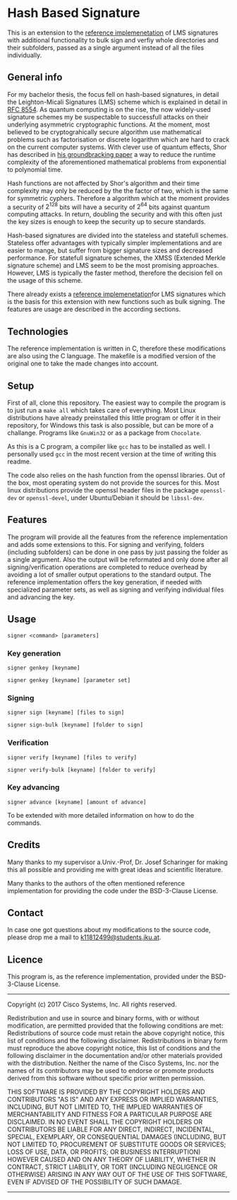 # Hash Based Signature #

This is an extension to the [reference implemenetation](https://github.com/cisco/hash-sigs) of LMS signatures with additional functionality to bulk sign and verfiy whole directories and their subfolders, passed as a single argument instead of all the files individually.

## General info ##

For my bachelor thesis, the focus fell on hash-based signatures, in detail the Leighton-Micali Signatures (LMS) scheme which is explained in detail in [RFC 8554](https://tools.ietf.org/html/rfc8554). As quantum computing is on the rise, the now widely-used signature schemes my be suspectable to successfull attacks on their underlying asymmetric cryptographic functions. At the moment, most believed to be cryptograhically secure algorithm use mathematical problems such as factorisation or discrete logarithm which are hard to crack on the current computer systems. With clever use of quantum effects, Shor has described in [his groundbracking paper](https://ieeexplore.ieee.org/abstract/document/365700) a way to reduce the runtime complexity of the aforementioned mathematical problems from exponential to polynomial time.

Hash functions are not affected by Shor's algorithm and their time complexity may only be reduced by the the factor of two, which is the same for symmetric cyphers. Therefore a algorithm which at the moment provides a security of $2^{128}$ bits will have a security of $2^{64}$ bits against quantum computing attacks. In return, doubling the security and with this often just the key sizes is enough to keep the security up to secure standards.

Hash-based signatures are divided into the stateless and statefull schemes. Stateless offer advantages with typically simpler implementations and are easier to mange, but suffer from bigger signature sizes and decreased performance. For statefull signature schemes, the XMSS (Extended Merkle signature scheme) and LMS seem to be the most promising approaches. However, LMS is typically the faster method, therefore the decision fell on the usage of this scheme.

There already exists a [reference implemenetation](https://github.com/cisco/hash-sigs)for LMS signatures which is the basis for this extension with new functions such as bulk signing. The features are usage are described in the according sections.

## Technologies ##

The reference implementation is written in C, therefore these modifications are also using the C language. The makefile is a modified version of the original one to take the made changes into account.

## Setup ##

First of all, clone this repository. The easiest way to compile the program is to just run a `make all` which takes care of everything. Most Linux distributions have already preinstalled this little program or offer it in their repository, for Windows this task is also possible, but can be more of a challange. Programs like `GnuWin32` or as a package from `Chocolate`.

As this is a C program, a compiler like `gcc` has to be installed as well. I personally used `gcc` in the most recent version at the time of writing this readme.

The code also relies on the hash function from the openssl libraries. Out of the box, most operating system do not provide the sources for this. Most linux distributions provide the openssl header files in the package `openssl-dev` or `openssl-devel`, under Ubuntu/Debian it should be `libssl-dev`.

## Features ##

The program will provide all the features from the reference implementation and adds some extensions to this. For signing and verifying, folders (including subfolders) can be done in one pass by just passing the folder as a single argument. Also the output will be reformated and only done after all signing/verification operations are completed to reduce overhead by avoiding a lot of smaller output operations to the standard output. The reference implementation offers the key generation, if needed with specialized parameter sets, as well as signing and verifying individual files and advancing the key.

## Usage ##

```text
signer <command> [parameters]
```

### Key generation ###

```text
signer genkey [keyname]
```

```text
signer genkey [keyname] [parameter set]
```

### Signing ###

```text
signer sign [keyname] [files to sign]
```

```text
signer sign-bulk [keyname] [folder to sign]
```

### Verification ###

```text
signer verify [keyname] [files to verify]
```

```text
signer verify-bulk [keyname] [folder to verify]
```

### Key advancing ###

```text
signer advance [keyname] [amount of advance]
```

To be extended with more detailed information on how to do the commands.

## Credits ##

Many thanks to my supervisor a.Univ.-Prof, Dr. Josef Scharinger for making this all possible and providing me with great ideas and scientific literature.

Many thanks to the authors of the often mentioned reference implementation for providing the code under the BSD-3-Clause License.

## Contact ##

In case one got questions about my modifications to the source code, please drop me a mail to [k11812499@students.jku.at](mailto:k11812499@students.jku.at).

## Licence ##

This program is, as the reference implementation, provided under the BSD-3-Clause License.

******************************************************************************
Copyright (c) 2017 Cisco Systems, Inc.  All rights reserved.

Redistribution and use in source and binary forms, with or without
modification, are permitted provided that the following conditions
are met:
Redistributions of source code must retain the above copyright
  notice, this list of conditions and the following disclaimer.
Redistributions in binary form must reproduce the above
  copyright notice, this list of conditions and the following
  disclaimer in the documentation and/or other materials provided
  with the distribution.
Neither the name of the Cisco Systems, Inc. nor the names of its
  contributors may be used to endorse or promote products derived
  from this software without specific prior written permission.

THIS SOFTWARE IS PROVIDED BY THE COPYRIGHT HOLDERS AND CONTRIBUTORS
"AS IS" AND ANY EXPRESS OR IMPLIED WARRANTIES, INCLUDING, BUT NOT
LIMITED TO, THE IMPLIED WARRANTIES OF MERCHANTABILITY AND FITNESS
FOR A PARTICULAR PURPOSE ARE DISCLAIMED. IN NO EVENT SHALL THE
COPYRIGHT HOLDERS OR CONTRIBUTORS BE LIABLE FOR ANY DIRECT,
INDIRECT, INCIDENTAL, SPECIAL, EXEMPLARY, OR CONSEQUENTIAL DAMAGES
(INCLUDING, BUT NOT LIMITED TO, PROCUREMENT OF SUBSTITUTE GOODS OR
SERVICES; LOSS OF USE, DATA, OR PROFITS; OR BUSINESS INTERRUPTION)
HOWEVER CAUSED AND ON ANY THEORY OF LIABILITY, WHETHER IN CONTRACT,
STRICT LIABILITY, OR TORT (INCLUDING NEGLIGENCE OR OTHERWISE)
ARISING IN ANY WAY OUT OF THE USE OF THIS SOFTWARE, EVEN IF ADVISED
OF THE POSSIBILITY OF SUCH DAMAGE.
******************************************************************************
